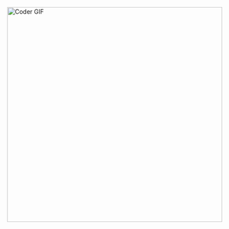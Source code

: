 <!--### Hi there 👋 -->

<!--
**Mahmoud-Italy/Mahmoud-Italy** is a ✨ _special_ ✨ repository because its `README.md` (this file) appears on your GitHub profile.
Here are some ideas to get you started:
-->
<!--
- 🔭 I’m currently working as Full Stack Developer
- 🌱 I'm interested into artificial intelligence
-->
<!-- 
- 👯 I'm looking for a backend developer position, or a full-stack position with a focus on backend, 
I'm open to trying new technologies but I'm highly experienced in PHP. I would love to share my knowledge, 
potentially in a technical role

- 🤔 I’m looking for help with ...
- 💬 Ask me about ...
- 📫 How to reach me: ...
- 😄 Pronouns: ...
- ⚡ Fun fact: ...
-->
<!--
- ✨ My strengths skills are <b>PHP Laravel and Vuejs, Nodejs,</b>
I was lucky to work with some very knowledgeable senior developers
at my first workplace. I have also had a lot of hands-on experience 
in recent years and have spent some time contributing to open source 
projects, as I care about giving back to the community.
-->

<img src="https://camo.githubusercontent.com/1256f8b9a2509fbad8f65a76ceaa2c356ff0d1ab/68747470733a2f2f6d656469612e67697068792e636f6d2f6d656469612f31334867774773584630616947592f67697068792e676966" alt="Coder GIF" data-canonical-src="https://media.giphy.com/media/SWoSkN6DxTszqIKEqv/giphy.gif" style="margin-right:50px;width:500px">

<!--
![Anurag's github stats](https://github-readme-stats.vercel.app/api?username=Mahmoud-italy&show_icons=true&theme=radical)
-->
